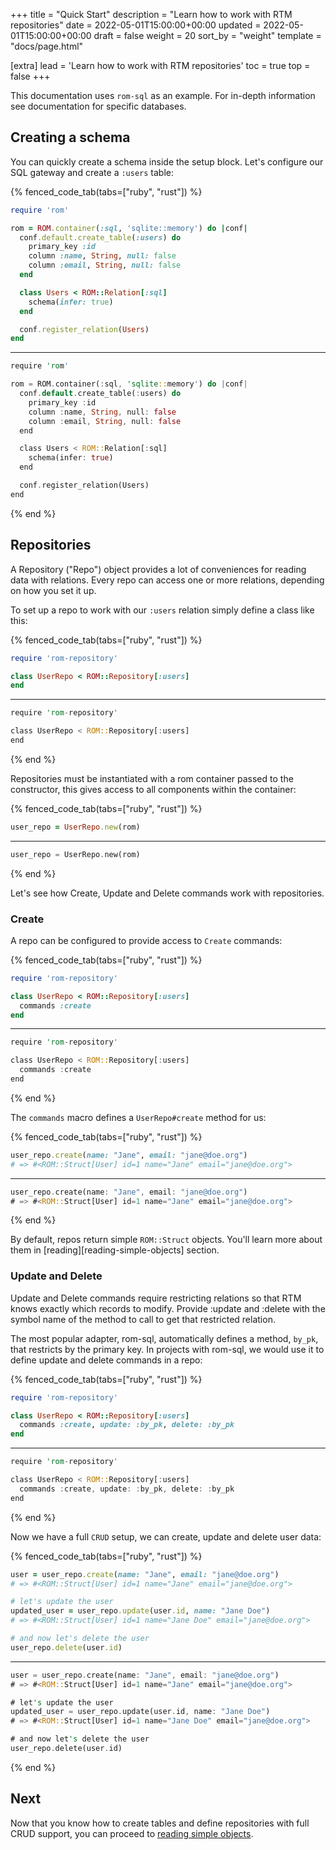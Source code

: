 +++
title = "Quick Start"
description = "Learn how to work with RTM repositories"
date = 2022-05-01T15:00:00+00:00
updated = 2022-05-01T15:00:00+00:00
draft = false
weight = 20
sort_by = "weight"
template = "docs/page.html"

[extra]
lead = 'Learn how to work with RTM repositories'
toc = true
top = false
+++

This documentation uses `rom-sql` as an example. For in-depth information see documentation for specific databases.

## Creating a schema

You can quickly create a schema inside the setup block. Let's configure our SQL gateway and create a `:users` table:

{% fenced_code_tab(tabs=["ruby", "rust"]) %}
```ruby
require 'rom'

rom = ROM.container(:sql, 'sqlite::memory') do |conf|
  conf.default.create_table(:users) do
    primary_key :id
    column :name, String, null: false
    column :email, String, null: false
  end

  class Users < ROM::Relation[:sql]
    schema(infer: true)
  end

  conf.register_relation(Users)
end
```
---
```rust
require 'rom'

rom = ROM.container(:sql, 'sqlite::memory') do |conf|
  conf.default.create_table(:users) do
    primary_key :id
    column :name, String, null: false
    column :email, String, null: false
  end

  class Users < ROM::Relation[:sql]
    schema(infer: true)
  end

  conf.register_relation(Users)
end
```
{% end %}

## Repositories

A Repository ("Repo") object provides a lot of conveniences for reading data with relations. Every repo can access one or more relations, depending on how you set it up.

To set up a repo to work with our `:users` relation simply define a class like this:

{% fenced_code_tab(tabs=["ruby", "rust"]) %}
```ruby
require 'rom-repository'

class UserRepo < ROM::Repository[:users]
end
```
---
```rust
require 'rom-repository'

class UserRepo < ROM::Repository[:users]
end
```
{% end %}

Repositories must be instantiated with a rom container passed to the constructor, this gives access to all components within the container:

{% fenced_code_tab(tabs=["ruby", "rust"]) %}
```ruby
user_repo = UserRepo.new(rom)
```
---
```rust
user_repo = UserRepo.new(rom)
```
{% end %}

Let's see how Create, Update and Delete commands work with repositories.

### Create

A repo can be configured to provide access to `Create` commands:

{% fenced_code_tab(tabs=["ruby", "rust"]) %}
```ruby
require 'rom-repository'

class UserRepo < ROM::Repository[:users]
  commands :create
end
```
---
```rust
require 'rom-repository'

class UserRepo < ROM::Repository[:users]
  commands :create
end
```
{% end %}

The `commands` macro defines a `UserRepo#create` method for us:

{% fenced_code_tab(tabs=["ruby", "rust"]) %}
```ruby
user_repo.create(name: "Jane", email: "jane@doe.org")
# => #<ROM::Struct[User] id=1 name="Jane" email="jane@doe.org">
```
---
```rust
user_repo.create(name: "Jane", email: "jane@doe.org")
# => #<ROM::Struct[User] id=1 name="Jane" email="jane@doe.org">
```
{% end %}

By default, repos return simple `ROM::Struct` objects. You'll learn more about them in [reading][reading-simple-objects] section.

### Update and Delete

Update and Delete commands require restricting relations so that RTM knows exactly which records to modify. Provide :update and :delete with the symbol name of the method to call to get that restricted relation.

The most popular adapter, rom-sql, automatically defines a method, `by_pk`, that restricts by the primary key. In projects with rom-sql, we would use it to define update and delete commands in a repo:

{% fenced_code_tab(tabs=["ruby", "rust"]) %}
```ruby
require 'rom-repository'

class UserRepo < ROM::Repository[:users]
  commands :create, update: :by_pk, delete: :by_pk
end
```
---
```rust
require 'rom-repository'

class UserRepo < ROM::Repository[:users]
  commands :create, update: :by_pk, delete: :by_pk
end
```
{% end %}

Now we have a full `CRUD` setup, we can create, update and delete user data:

{% fenced_code_tab(tabs=["ruby", "rust"]) %}
```ruby
user = user_repo.create(name: "Jane", email: "jane@doe.org")
# => #<ROM::Struct[User] id=1 name="Jane" email="jane@doe.org">

# let's update the user
updated_user = user_repo.update(user.id, name: "Jane Doe")
# => #<ROM::Struct[User] id=1 name="Jane Doe" email="jane@doe.org">

# and now let's delete the user
user_repo.delete(user.id)
```
---
```rust
user = user_repo.create(name: "Jane", email: "jane@doe.org")
# => #<ROM::Struct[User] id=1 name="Jane" email="jane@doe.org">

# let's update the user
updated_user = user_repo.update(user.id, name: "Jane Doe")
# => #<ROM::Struct[User] id=1 name="Jane Doe" email="jane@doe.org">

# and now let's delete the user
user_repo.delete(user.id)
```
{% end %}

## Next

Now that you know how to create tables and define repositories with full CRUD support, you can proceed to [reading simple objects](./repositories/reading-simple-objects/).
